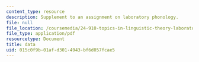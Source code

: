```yaml
---
content_type: resource
description: Supplement to an assignment on laboratory phonology.
file: null
file_location: /coursemedia/24-910-topics-in-linguistic-theory-laboratory-phonology-spring-2007/015c0f9b01afd3014943bf6d057fcae5_data.pdf
file_type: application/pdf
resourcetype: Document
title: data
uid: 015c0f9b-01af-d301-4943-bf6d057fcae5
---
```

